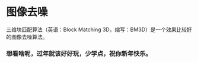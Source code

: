# 图像去噪


三维块匹配算法（英语：Block Matching 3D，缩写：BM3D）是一个效果比较好的图像去噪算法。

<!--more-->

### 想看啥呢，过年就该好好玩，少学点，祝你新年快乐。
